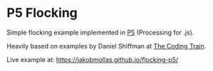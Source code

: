 # P5 Flocking

Simple flocking example implemented in [P5](https://p5js.org) (Processing for .js).

Heavily based on examples by Daniel Shiffman at [The Coding Train](https://thecodingtrain.com/).

Live example at: https://jakobmollas.github.io/flocking-p5/
